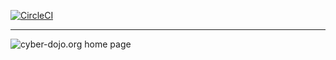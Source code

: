 
[![CircleCI](https://circleci.com/gh/cyber-dojo-languages/image_dependents.svg?style=svg)](https://circleci.com/gh/cyber-dojo-languages/image_dependents)

- - - -

![cyber-dojo.org home page](https://github.com/cyber-dojo/cyber-dojo/blob/master/shared/home_page_snaphot.png)
